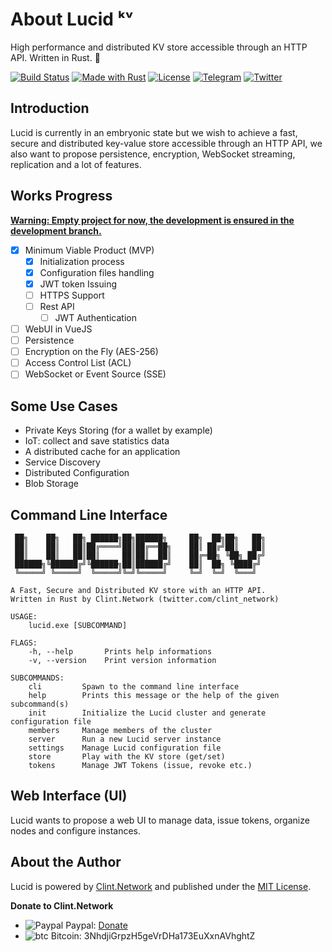 # About Lucid ᵏᵛ

High performance and distributed KV store accessible through an HTTP API. Written in Rust. 🦀

[![Build Status](https://travis-ci.com/clintnetwork/lucid.svg)](https://travis-ci.com/clintnetwork/lucid)
[![Made with Rust](https://img.shields.io/badge/Made%20With-Rust-dea584)](https://www.rust-lang.org/)
[![License](https://img.shields.io/badge/license-MIT-lightgrey.svg)](https://github.com/clintnetwork/lucid/blob/master/LICENSE.md)
[![Telegram](https://img.shields.io/badge/Telegram-clintnetwork-informational.svg)](https://t.me/clintnetwork)
[![Twitter](https://img.shields.io/twitter/follow/clint_network.svg?style=social)](https://twitter.com/intent/follow?screen_name=clint_network)

## Introduction

Lucid is currently in an embryonic state but we wish to achieve a fast, secure and distributed key-value store accessible through an HTTP API, we also want to propose persistence, encryption, WebSocket streaming, replication and a lot of features.

## Works Progress

<ins>__**Warning: Empty project for now, the development is ensured in the [development](https://github.com/clintnetwork/lucid/tree/development) branch.**__</ins>

- [x] Minimum Viable Product (MVP)
  - [x] Initialization process
  - [x] Configuration files handling
  - [x] JWT token Issuing
  - [ ] HTTPS Support
  - [ ] Rest API
     - [ ] JWT Authentication
- [ ] WebUI in VueJS
- [ ] Persistence
- [ ] Encryption on the Fly (AES-256)
- [ ] Access Control List (ACL)
- [ ] WebSocket or Event Source (SSE)

## Some Use Cases

- Private Keys Storing (for a wallet by example)
- IoT: collect and save statistics data
- A distributed cache for an application
- Service Discovery
- Distributed Configuration
- Blob Storage

## Command Line Interface

```
 ██╗    ██╗   ██╗ ██████╗██╗██████╗     ██╗  ██╗██╗   ██╗
 ██║    ██║   ██║██╔════╝██║██╔══██╗    ██║ ██╔╝██║   ██║
 ██║    ██║   ██║██║     ██║██║  ██║    ██╔═██╗ ╚██╗ ██╔╝
 ██████╗╚██████╔╝╚██████╗██║██████╔╝    ██║  ██╗ ╚████╔╝
 ╚═════╝ ╚═════╝  ╚═════╝╚═╝╚═════╝     ╚═╝  ╚═╝  ╚═══╝

A Fast, Secure and Distributed KV store with an HTTP API.
Written in Rust by Clint.Network (twitter.com/clint_network)

USAGE:
    lucid.exe [SUBCOMMAND]

FLAGS:
    -h, --help       Prints help informations
    -v, --version    Print version information

SUBCOMMANDS:
    cli         Spawn to the command line interface
    help        Prints this message or the help of the given subcommand(s)
    init        Initialize the Lucid cluster and generate configuration file
    members     Manage members of the cluster
    server      Run a new Lucid server instance
    settings    Manage Lucid configuration file
    store       Play with the KV store (get/set)
    tokens      Manage JWT Tokens (issue, revoke etc.)
```

## Web Interface (UI)

Lucid wants to propose a web UI to manage data, issue tokens, organize nodes and configure instances.

## About the Author

Lucid is powered by [Clint.Network](https://twitter.com/clint_network) and published under the [MIT License](LICENSE.md).

**Donate to Clint.Network**
- ![Paypal](https://raw.githubusercontent.com/reek/anti-adblock-killer/gh-pages/images/paypal.png) Paypal: [Donate](http://paypal.me/clintnetwork)
- ![btc](https://raw.githubusercontent.com/reek/anti-adblock-killer/gh-pages/images/bitcoin.png) Bitcoin: 3NhdjiGrpzH5geVrDHa173EuXxnAVhghtZ
